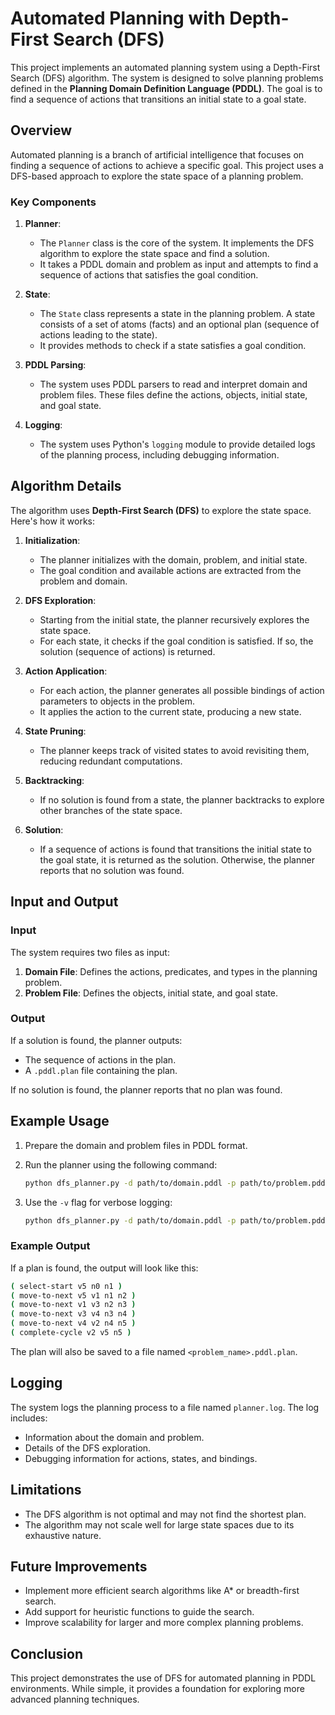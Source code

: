 # Automated Planning with Depth-First Search (DFS)

This project implements an automated planning system using a Depth-First Search (DFS) algorithm. The system is designed to solve planning problems defined in the **Planning Domain Definition Language (PDDL)**. The goal is to find a sequence of actions that transitions an initial state to a goal state.

## Overview

Automated planning is a branch of artificial intelligence that focuses on finding a sequence of actions to achieve a specific goal. This project uses a DFS-based approach to explore the state space of a planning problem.

### Key Components

1. **Planner**:
   - The `Planner` class is the core of the system. It implements the DFS algorithm to explore the state space and find a solution.
   - It takes a PDDL domain and problem as input and attempts to find a sequence of actions that satisfies the goal condition.

2. **State**:
   - The `State` class represents a state in the planning problem. A state consists of a set of atoms (facts) and an optional plan (sequence of actions leading to the state).
   - It provides methods to check if a state satisfies a goal condition.

3. **PDDL Parsing**:
   - The system uses PDDL parsers to read and interpret domain and problem files. These files define the actions, objects, initial state, and goal state.

4. **Logging**:
   - The system uses Python's `logging` module to provide detailed logs of the planning process, including debugging information.

## Algorithm Details

The algorithm uses **Depth-First Search (DFS)** to explore the state space. Here's how it works:

1. **Initialization**:
   - The planner initializes with the domain, problem, and initial state.
   - The goal condition and available actions are extracted from the problem and domain.

2. **DFS Exploration**:
   - Starting from the initial state, the planner recursively explores the state space.
   - For each state, it checks if the goal condition is satisfied. If so, the solution (sequence of actions) is returned.

3. **Action Application**:
   - For each action, the planner generates all possible bindings of action parameters to objects in the problem.
   - It applies the action to the current state, producing a new state.

4. **State Pruning**:
   - The planner keeps track of visited states to avoid revisiting them, reducing redundant computations.

5. **Backtracking**:
   - If no solution is found from a state, the planner backtracks to explore other branches of the state space.

6. **Solution**:
   - If a sequence of actions is found that transitions the initial state to the goal state, it is returned as the solution. Otherwise, the planner reports that no solution was found.

## Input and Output

### Input

The system requires two files as input:

1. **Domain File**: Defines the actions, predicates, and types in the planning problem.
2. **Problem File**: Defines the objects, initial state, and goal state.

### Output

If a solution is found, the planner outputs:

- The sequence of actions in the plan.
- A `.pddl.plan` file containing the plan.

If no solution is found, the planner reports that no plan was found.

## Example Usage

1. Prepare the domain and problem files in PDDL format.
2. Run the planner using the following command:

   ```bash
   python dfs_planner.py -d path/to/domain.pddl -p path/to/problem.pddl
   ```

3. Use the `-v` flag for verbose logging:

   ```bash
   python dfs_planner.py -d path/to/domain.pddl -p path/to/problem.pddl -v
   ```

### Example Output

If a plan is found, the output will look like this:

```bash
( select-start v5 n0 n1 )
( move-to-next v5 v1 n1 n2 )
( move-to-next v1 v3 n2 n3 )
( move-to-next v3 v4 n3 n4 )
( move-to-next v4 v2 n4 n5 )
( complete-cycle v2 v5 n5 )

```

The plan will also be saved to a file named `<problem_name>.pddl.plan`.

## Logging

The system logs the planning process to a file named `planner.log`. The log includes:

- Information about the domain and problem.
- Details of the DFS exploration.
- Debugging information for actions, states, and bindings.

## Limitations

- The DFS algorithm is not optimal and may not find the shortest plan.
- The algorithm may not scale well for large state spaces due to its exhaustive nature.

## Future Improvements

- Implement more efficient search algorithms like A* or breadth-first search.
- Add support for heuristic functions to guide the search.
- Improve scalability for larger and more complex planning problems.

## Conclusion

This project demonstrates the use of DFS for automated planning in PDDL environments. While simple, it provides a foundation for exploring more advanced planning techniques.
